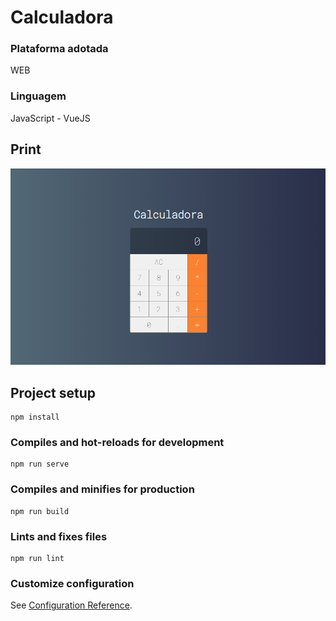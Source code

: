 # Calculadora

### Plataforma adotada
  WEB
  
### Linguagem
  JavaScript - VueJS
  
## Print
  ![](print.PNG)

## Project setup
```
npm install
```

### Compiles and hot-reloads for development
```
npm run serve
```

### Compiles and minifies for production
```
npm run build
```

### Lints and fixes files
```
npm run lint
```

### Customize configuration
See [Configuration Reference](https://cli.vuejs.org/config/).
